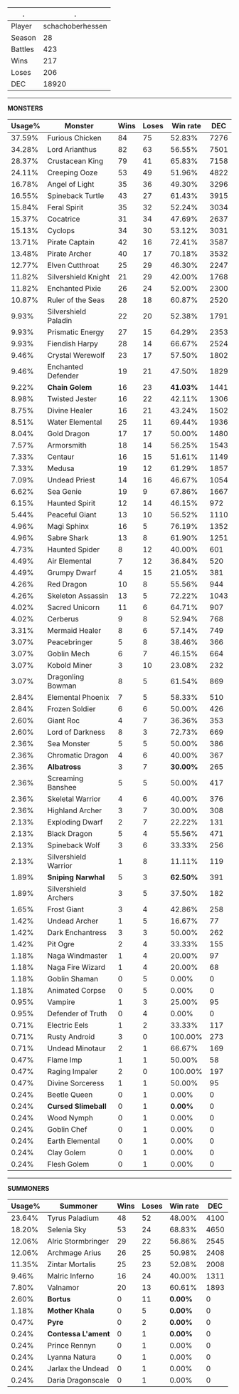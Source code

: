.|.
|-|-
Player|schachoberhessen
Season|28
Battles|423
Wins|217
Loses|206
DEC|18920

---
**MONSTERS**

Usage%|Monster|Wins|Loses|Win rate|DEC|
-|-|-|-|-|-|
37.59%|Furious Chicken|84|75|52.83%|7276|
34.28%|Lord Arianthus|82|63|56.55%|7501|
28.37%|Crustacean King|79|41|65.83%|7158|
24.11%|Creeping Ooze|53|49|51.96%|4822|
16.78%|Angel of Light|35|36|49.30%|3296|
16.55%|Spineback Turtle|43|27|61.43%|3915|
15.84%|Feral Spirit|35|32|52.24%|3034|
15.37%|Cocatrice|31|34|47.69%|2637|
15.13%|Cyclops|34|30|53.12%|3031|
13.71%|Pirate Captain|42|16|72.41%|3587|
13.48%|Pirate Archer|40|17|70.18%|3532|
12.77%|Elven Cutthroat|25|29|46.30%|2247|
11.82%|Silvershield Knight|21|29|42.00%|1768|
11.82%|Enchanted Pixie|26|24|52.00%|2300|
10.87%|Ruler of the Seas|28|18|60.87%|2520|
9.93%|Silvershield Paladin|22|20|52.38%|1791|
9.93%|Prismatic Energy|27|15|64.29%|2353|
9.93%|Fiendish Harpy|28|14|66.67%|2524|
9.46%|Crystal Werewolf|23|17|57.50%|1802|
9.46%|Enchanted Defender|19|21|47.50%|1829|
9.22%|**Chain Golem**|16|23|**41.03%**|1441|
8.98%|Twisted Jester|16|22|42.11%|1306|
8.75%|Divine Healer|16|21|43.24%|1502|
8.51%|Water Elemental|25|11|69.44%|1936|
8.04%|Gold Dragon|17|17|50.00%|1480|
7.57%|Armorsmith|18|14|56.25%|1543|
7.33%|Centaur|16|15|51.61%|1149|
7.33%|Medusa|19|12|61.29%|1857|
7.09%|Undead Priest|14|16|46.67%|1054|
6.62%|Sea Genie|19|9|67.86%|1667|
6.15%|Haunted Spirit|12|14|46.15%|972|
5.44%|Peaceful Giant|13|10|56.52%|1110|
4.96%|Magi Sphinx|16|5|76.19%|1352|
4.96%|Sabre Shark|13|8|61.90%|1251|
4.73%|Haunted Spider|8|12|40.00%|601|
4.49%|Air Elemental|7|12|36.84%|520|
4.49%|Grumpy Dwarf|4|15|21.05%|381|
4.26%|Red Dragon|10|8|55.56%|944|
4.26%|Skeleton Assassin|13|5|72.22%|1043|
4.02%|Sacred Unicorn|11|6|64.71%|907|
4.02%|Cerberus|9|8|52.94%|768|
3.31%|Mermaid Healer|8|6|57.14%|749|
3.07%|Peacebringer|5|8|38.46%|366|
3.07%|Goblin Mech|6|7|46.15%|664|
3.07%|Kobold Miner|3|10|23.08%|232|
3.07%|Dragonling Bowman|8|5|61.54%|869|
2.84%|Elemental Phoenix|7|5|58.33%|510|
2.84%|Frozen Soldier|6|6|50.00%|426|
2.60%|Giant Roc|4|7|36.36%|353|
2.60%|Lord of Darkness|8|3|72.73%|669|
2.36%|Sea Monster|5|5|50.00%|386|
2.36%|Chromatic Dragon|4|6|40.00%|367|
2.36%|**Albatross**|3|7|**30.00%**|265|
2.36%|Screaming Banshee|5|5|50.00%|417|
2.36%|Skeletal Warrior|4|6|40.00%|376|
2.36%|Highland Archer|3|7|30.00%|308|
2.13%|Exploding Dwarf|2|7|22.22%|131|
2.13%|Black Dragon|5|4|55.56%|471|
2.13%|Spineback Wolf|3|6|33.33%|256|
2.13%|Silvershield Warrior|1|8|11.11%|119|
1.89%|**Sniping Narwhal**|5|3|**62.50%**|391|
1.89%|Silvershield Archers|3|5|37.50%|182|
1.65%|Frost Giant|3|4|42.86%|258|
1.42%|Undead Archer|1|5|16.67%|77|
1.42%|Dark Enchantress|3|3|50.00%|262|
1.42%|Pit Ogre|2|4|33.33%|155|
1.18%|Naga Windmaster|1|4|20.00%|97|
1.18%|Naga Fire Wizard|1|4|20.00%|68|
1.18%|Goblin Shaman|0|5|0.00%|0|
1.18%|Animated Corpse|0|5|0.00%|0|
0.95%|Vampire|1|3|25.00%|95|
0.95%|Defender of Truth|0|4|0.00%|0|
0.71%|Electric Eels|1|2|33.33%|117|
0.71%|Rusty Android|3|0|100.00%|273|
0.71%|Undead Minotaur|2|1|66.67%|169|
0.47%|Flame Imp|1|1|50.00%|58|
0.47%|Raging Impaler|2|0|100.00%|197|
0.47%|Divine Sorceress|1|1|50.00%|95|
0.24%|Beetle Queen|0|1|0.00%|0|
0.24%|**Cursed Slimeball**|0|1|**0.00%**|0|
0.24%|Wood Nymph|0|1|0.00%|0|
0.24%|Goblin Chef|0|1|0.00%|0|
0.24%|Earth Elemental|0|1|0.00%|0|
0.24%|Clay Golem|0|1|0.00%|0|
0.24%|Flesh Golem|0|1|0.00%|0|

---
**SUMMONERS**

Usage%|Summoner|Wins|Loses|Win rate|DEC|
-|-|-|-|-|-|
23.64%|Tyrus Paladium|48|52|48.00%|4100|
18.20%|Selenia Sky|53|24|68.83%|4650|
12.06%|Alric Stormbringer|29|22|56.86%|2545|
12.06%|Archmage Arius|26|25|50.98%|2408|
11.35%|Zintar Mortalis|25|23|52.08%|2008|
9.46%|Malric Inferno|16|24|40.00%|1311|
7.80%|Valnamor|20|13|60.61%|1893|
2.60%|**Bortus**|0|11|**0.00%**|0|
1.18%|**Mother Khala**|0|5|**0.00%**|0|
0.47%|**Pyre**|0|2|**0.00%**|0|
0.24%|**Contessa L'ament**|0|1|**0.00%**|0|
0.24%|Prince Rennyn|0|1|0.00%|0|
0.24%|Lyanna Natura|0|1|0.00%|0|
0.24%|Jarlax the Undead|0|1|0.00%|0|
0.24%|Daria Dragonscale|0|1|0.00%|0|
